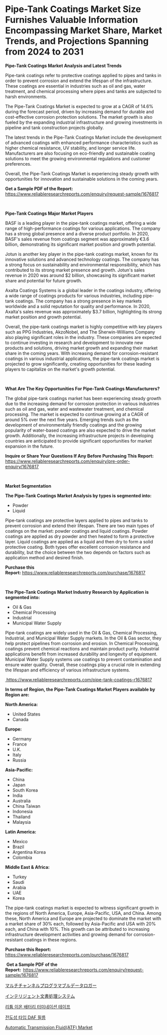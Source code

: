 <p><h1>Pipe-Tank Coatings Market Size Furnishes Valuable Information Encompassing Market Share, Market Trends, and Projections Spanning from 2024 to 2031</h1></p><p><strong>Pipe-Tank Coatings Market Analysis and Latest Trends</strong></p>
<p><p>Pipe-tank coatings refer to protective coatings applied to pipes and tanks in order to prevent corrosion and extend the lifespan of the infrastructure. These coatings are essential in industries such as oil and gas, water treatment, and chemical processing where pipes and tanks are subjected to harsh environments.</p><p>The Pipe-Tank Coatings Market is expected to grow at a CAGR of 14.6% during the forecast period, driven by increasing demand for durable and cost-effective corrosion protection solutions. The market growth is also fueled by the expanding industrial infrastructure and growing investments in pipeline and tank construction projects globally.</p><p>The latest trends in the Pipe-Tank Coatings Market include the development of advanced coatings with enhanced performance characteristics such as higher chemical resistance, UV stability, and longer service life. Manufacturers are also focusing on eco-friendly and sustainable coating solutions to meet the growing environmental regulations and customer preferences.</p><p>Overall, the Pipe-Tank Coatings Market is experiencing steady growth with opportunities for innovation and sustainable solutions in the coming years.</p></p>
<p><strong>Get a Sample PDF of the Report:&nbsp;</strong> <a href="https://www.reliableresearchreports.com/enquiry/request-sample/1676817">https://www.reliableresearchreports.com/enquiry/request-sample/1676817</a></p>
<p>&nbsp;</p>
<p><strong>Pipe-Tank Coatings Major Market Players</strong></p>
<p><p>BASF is a leading player in the pipe-tank coatings market, offering a wide range of high-performance coatings for various applications. The company has a strong global presence and a diverse product portfolio. In 2020, BASF's sales revenue from coatings segment was approximately €3.6 billion, demonstrating its significant market position and growth potential.</p><p>Jotun is another key player in the pipe-tank coatings market, known for its innovative solutions and advanced technology coatings. The company has a strong focus on sustainability and environmental responsibility, which has contributed to its strong market presence and growth. Jotun's sales revenue in 2020 was around $2 billion, showcasing its significant market share and potential for future growth.</p><p>Axalta Coatings Systems is a global leader in the coatings industry, offering a wide range of coatings products for various industries, including pipe-tank coatings. The company has a strong presence in key markets worldwide and a solid reputation for quality and performance. In 2020, Axalta's sales revenue was approximately $3.7 billion, highlighting its strong market position and growth potential.</p><p>Overall, the pipe-tank coatings market is highly competitive with key players such as PPG Industries, AkzoNobel, and The Sherwin-Williams Company also playing significant roles in the industry. These companies are expected to continue investing in research and development to innovate new products and solutions, driving market growth and expanding their market share in the coming years. With increasing demand for corrosion-resistant coatings in various industrial applications, the pipe-tank coatings market is projected to grow significantly, creating opportunities for these leading players to capitalize on the market's growth potential.</p></p>
<p>&nbsp;</p>
<p><strong>What Are The Key Opportunities For Pipe-Tank Coatings Manufacturers?</strong></p>
<p><p>The global pipe-tank coatings market has been experiencing steady growth due to the increasing demand for corrosion protection in various industries such as oil and gas, water and wastewater treatment, and chemical processing. The market is expected to continue growing at a CAGR of around 5% over the next five years. Emerging trends such as the development of environmentally friendly coatings and the growing popularity of water-based coatings are also expected to drive the market growth. Additionally, the increasing infrastructure projects in developing countries are anticipated to provide significant opportunities for market expansion in the future.</p></p>
<p><strong>Inquire or Share Your Questions If Any Before Purchasing This Report:</strong> <a href="https://www.reliableresearchreports.com/enquiry/pre-order-enquiry/1676817">https://www.reliableresearchreports.com/enquiry/pre-order-enquiry/1676817</a></p>
<p>&nbsp;</p>
<p><strong>Market Segmentation</strong></p>
<p><strong>The Pipe-Tank Coatings Market Analysis by types is segmented into:</strong></p>
<p><ul><li>Powder</li><li>Liquid</li></ul></p>
<p><p>Pipe-tank coatings are protective layers applied to pipes and tanks to prevent corrosion and extend their lifespan. There are two main types of coatings on the market: powder coatings and liquid coatings. Powder coatings are applied as dry powder and then heated to form a protective layer. Liquid coatings are applied as a liquid and then dry to form a solid protective coating. Both types offer excellent corrosion resistance and durability, but the choice between the two depends on factors such as application method and desired finish.</p></p>
<p><strong>Purchase this Report:&nbsp;</strong><a href="https://www.reliableresearchreports.com/purchase/1676817">https://www.reliableresearchreports.com/purchase/1676817</a></p>
<p>&nbsp;</p>
<p><strong>The Pipe-Tank Coatings Market Industry Research by Application is segmented into:</strong></p>
<p><ul><li>Oil & Gas</li><li>Chemical Processing</li><li>Industrial</li><li>Municipal Water Supply</li></ul></p>
<p><p>Pipe-tank coatings are widely used in the Oil & Gas, Chemical Processing, Industrial, and Municipal Water Supply markets. In the Oil & Gas sector, they help protect pipelines from corrosion and erosion. In Chemical Processing, coatings prevent chemical reactions and maintain product purity. Industrial applications benefit from increased durability and longevity of equipment. Municipal Water Supply systems use coatings to prevent contamination and ensure water quality. Overall, these coatings play a crucial role in extending the lifespan and efficiency of various infrastructure systems.</p></p>
<p><a href="https://www.reliableresearchreports.com/pipe-tank-coatings-r1676817">&nbsp;https://www.reliableresearchreports.com/pipe-tank-coatings-r1676817</a></p>
<p><strong>In terms of Region, the Pipe-Tank Coatings Market Players available by Region are:</strong></p>
<p>
    <p> <strong> North America: </strong>
        <ul>
            <li>United States</li>
            <li>Canada</li>
        </ul>
        </p> 
    <p> <strong> Europe: </strong>
        <ul>
            <li>Germany</li>
            <li>France</li>
            <li>U.K.</li>
            <li>Italy</li>
            <li>Russia</li>
        </ul>
        </p> 
    <p> <strong> Asia-Pacific: </strong>
        <ul>
            <li>China</li>
            <li>Japan</li>
            <li>South Korea</li>
            <li>India</li>
            <li>Australia</li>
            <li>China Taiwan</li>
            <li>Indonesia</li>
            <li>Thailand</li>
            <li>Malaysia</li>
        </ul>
        </p> 
    <p> <strong> Latin America: </strong>
        <ul>
            <li>Mexico</li>
            <li>Brazil</li>
            <li>Argentina Korea</li>
            <li>Colombia</li>
        </ul>
        </p> 
    <p> <strong> Middle East & Africa: </strong>
        <ul>
            <li>Turkey</li>
            <li>Saudi</li>
            <li>Arabia</li>
            <li>UAE</li>
            <li>Korea</li>
        </ul>
    </p>
    </p>
<p><p>The pipe-tank coatings market is expected to witness significant growth in the regions of North America, Europe, Asia-Pacific, USA, and China. Among these, North America and Europe are projected to dominate the market with a market share of 30% each, followed by Asia-Pacific and USA with 20% each, and China with 10%. This growth can be attributed to increasing infrastructure development activities and growing demand for corrosion-resistant coatings in these regions.</p></p>
<p><strong>Purchase this Report: </strong><a href="https://www.reliableresearchreports.com/purchase/1676817">https://www.reliableresearchreports.com/purchase/1676817</a></p>
<p>&nbsp;<strong>Get a Sample PDF of the Report:&nbsp;&nbsp;</strong><a href="https://www.reliableresearchreports.com/enquiry/request-sample/1676817">https://www.reliableresearchreports.com/enquiry/request-sample/1676817</a></p>
<p><strong></strong></p>
<p><p><a href="https://github.com/leigh4852023/Market-Research-Report-List-1/blob/main/410616399176.md">マルチチャンネルプログラマブルデータロガー</a></p><p><a href="https://github.com/alyle7648/Market-Research-Report-List-1/blob/main/915063599175.md">インテリジェント文書処理システム</a></p><p><a href="https://github.com/jheckjhek23/Market-Research-Report-List-1/blob/main/622035190569.md">리튬 이온 배터리 터미네이션 테이프</a></p><p><a href="https://github.com/Edwards13Jessica/Market-Research-Report-List-1/blob/main/958159790568.md">전도성 타입 DAF 필름</a></p><p><a href="https://github.com/LaceyZemlak1/Market-Research-Report-List-1/blob/main/automatic-transmission-fluidatf-market.md">Automatic Transmission Fluid(ATF) Market</a></p></p>